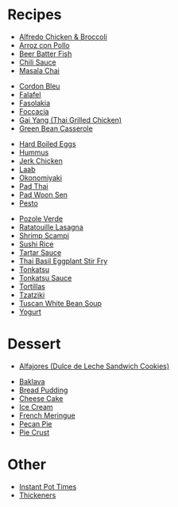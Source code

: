 # Recipes
- [Alfredo Chicken & Broccoli](alfredo-chicken-broccoli.md)
- [Arroz con Pollo](arroz-con-pollo.md)
- [Beer Batter Fish](beer-batter-fish.md)
- [Chili Sauce](chili-sauce.md)
- [Masala Chai](chai.md)
<!-- - [Char Siu](char-siu.md) -->
- [Cordon Bleu](cordon-bleu.md)
- [Falafel](falafel.md)
- [Fasolakia](fasolakia.md)
- [Foccacia](focaccia.md)
- [Gai Yang (Thai Grilled Chicken)](gai-yang.md)
- [Green Bean Casserole](green-bean-casserole.md)
<!-- - [Gumbo](gumbo.md) -->
- [Hard Boiled Eggs](hard-boiled-eggs.md)
- [Hummus](hummus.md)
- [Jerk Chicken](jerk-chicken.md)
- [Laab](laab.md)
- [Okonomiyaki](okonomiyaki.md)
- [Pad Thai](pad-thai.md)
- [Pad Woon Sen](pad-woon-sen.md)
- [Pesto](pesto.md)
<!-- - [Pita](pita.md) -->
<!-- - [Pozole Rojo](pozole-rojo.md) -->
- [Pozole Verde](pozole-verde.md)
- [Ratatouille Lasagna](ratatouille-lasagna.md)
- [Shrimp Scampi](shrimp-scampi.md)
- [Sushi Rice](sushi-rice.md)
- [Tartar Sauce](tartar-sauce.md)
- [Thai Basil Eggplant Stir Fry](basil-eggplant.md)
- [Tonkatsu](tonkatsu.md)
- [Tonkatsu Sauce](tonkatsu-sauce.md)
- [Tortillas](tortillas.md)
- [Tzatziki](tzatziki.md)
- [Tuscan White Bean Soup](tuscan-white-bean-soup.md)
- [Yogurt](yogurt.md)

# Dessert
- [Alfajores (Dulce de Leche Sandwich Cookies)](alfajores.md)
<!-- - [Arroz con Leche](arroz-con-leche.md) -->
- [Baklava](baklava.md)
- [Bread Pudding](bread-pudding.md)
- [Cheese Cake](cheesecake.md)
- [Ice Cream](ice-cream.md)
- [French Meringue](french-meringue.md)
- [Pecan Pie](pecan-pie.md)
- [Pie Crust](pie-crust.md)


# Other
- [Instant Pot Times](instant-pot-cook-times.md)
- [Thickeners](notes-on-thickeners.md)